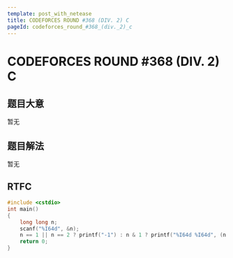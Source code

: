 ```yaml
---
template: post_with_netease
title: CODEFORCES ROUND #368 (DIV. 2) C
pageId: codeforces_round_#368_(div._2)_c
---
```


# CODEFORCES ROUND #368 (DIV. 2) C

## 题目大意
暂无

## 题目解法
暂无

## RTFC

```cpp
#include <cstdio>
int main()
{
    long long n;
    scanf("%I64d", &n);
    n == 1 || n == 2 ? printf("-1") : n & 1 ? printf("%I64d %I64d", (n * n - 1) / 2, (n * n + 1) / 2) : printf("%I64d %I64d", (n / 2) * (n / 2) + 1, (n / 2) * (n / 2) - 1);
    return 0;
}

```
<div id="__comment"></div>
